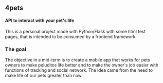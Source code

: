 ## 4pets

#### API to interact with your pet's life

This is a personal project made with Python/Flask with some html test pages, that is intended to be consumed by a frontend framework.

### The goal

The objective in a mid-term is to create a mobile app that works for pets owners  to make peluditos life better and to make the owner's job easier with functions of tracking and social network. The idea came from the need to make life of our pets greater than now.

